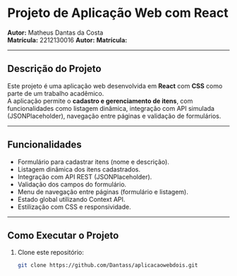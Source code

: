# Projeto de Aplicação Web com React

**Autor:** Matheus Dantas da Costa  
**Matrícula:** 2212130016
**Autor:** 
**Matrícula:** 

---

## Descrição do Projeto

Este projeto é uma aplicação web desenvolvida em **React** com **CSS** como parte de um trabalho acadêmico.  
A aplicação permite o **cadastro e gerenciamento de itens**, com funcionalidades como listagem dinâmica, integração com API simulada (JSONPlaceholder), navegação entre páginas e validação de formulários.

---

## Funcionalidades

- Formulário para cadastrar itens (nome e descrição).
- Listagem dinâmica dos itens cadastrados.
- Integração com API REST (JSONPlaceholder).
- Validação dos campos do formulário.
- Menu de navegação entre páginas (formulário e listagem).
- Estado global utilizando Context API.
- Estilização com CSS e responsividade.

---

## Como Executar o Projeto

1. Clone este repositório:
   ```bash
   git clone https://github.com/Dantass/aplicacaowebdois.git
